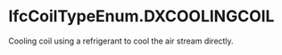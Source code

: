 IfcCoilTypeEnum.DXCOOLINGCOIL
=============================
Cooling coil using a refrigerant to cool the air stream directly.



